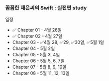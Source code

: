 ### 꼼꼼한 재은씨의 Swift : 실전편 study

일정

- ✅ Chapter 01 - 4월 26일
- ✅ Chapter 02 - 4월 27일
- Chapter 03 - ✅4월 28, ✅29, ✅30일, ✅5월 1일
- Chapter 04 - 5월  2일
- Chapter 05 - 5월 3, 4일
- Chapter 06 - 5월 5, 6, 7일
- Chapter 07 - 5월 8, 9, 10일
- Chapter 08 - 5월 11, 12, 13일
